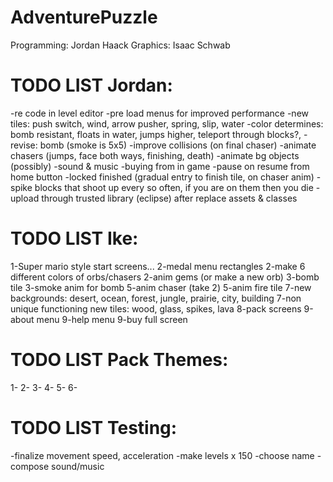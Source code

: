 AdventurePuzzle
=========
Programming: Jordan Haack
Graphics: Isaac Schwab

TODO LIST Jordan:
=========
-re code in level editor
-pre load menus for improved performance
-new tiles: push switch, wind, arrow pusher, spring, slip, water
-color determines: bomb resistant, floats in water, jumps higher, teleport through blocks?,
-revise: bomb (smoke is 5x5)
-improve collisions (on final chaser)
-animate chasers (jumps, face both ways, finishing, death)
-animate bg objects (possibly)
-sound & music
-buying from in game
-pause on resume from home button
-locked finished (gradual entry to finish tile, on chaser anim)
-spike blocks that shoot up every so often, if you are on them then you die
-upload through trusted library (eclipse) after replace assets & classes

TODO LIST Ike:
=========
1-Super mario style start screens...
2-medal menu rectangles
2-make 6 different colors of orbs/chasers
2-anim gems (or make a new orb)
3-bomb tile
3-smoke anim for bomb
5-anim chaser (take 2)
5-anim fire tile
7-new backgrounds: desert, ocean, forest, jungle, prairie, city, building
7-non unique functioning new tiles: wood, glass, spikes, lava
8-pack screens
9-about menu
9-help menu
9-buy full screen

TODO LIST Pack Themes:
=========
1-
2-
3-
4-
5-
6-

TODO LIST Testing:
=========
-finalize movement speed, acceleration
-make levels x 150
-choose name
-compose sound/music